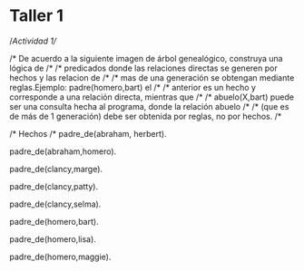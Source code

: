 # Taller 1 

/*Actividad 1/*

/* De acuerdo a la siguiente imagen de árbol genealógico, construya una lógica de /*
/* predicados donde las relaciones directas se generen por hechos y las relacion de /*
/* mas de una generación se obtengan mediante reglas.Ejemplo: padre(homero,bart) el /*
/* anterior es un hecho y corresponde a una relación directa, mientras que /*
/* abuelo(X,bart) puede ser una consulta hecha al programa, donde la relación abuelo /*
/* (que es de más de 1 generación) debe ser obtenida por reglas, no por hechos. /*

/* Hechos /*
padre_de(abraham, herbert).

padre_de(abraham,homero).

padre_de(clancy,marge).

padre_de(clancy,patty).

padre_de(clancy,selma).

padre_de(homero,bart).

padre_de(homero,lisa).

padre_de(homero,maggie).



